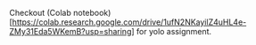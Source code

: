 Checkout (Colab notebook)[https://colab.research.google.com/drive/1ufN2NKayilZ4uHL4e-ZMy31Eda5WKemB?usp=sharing] for yolo assignment.
